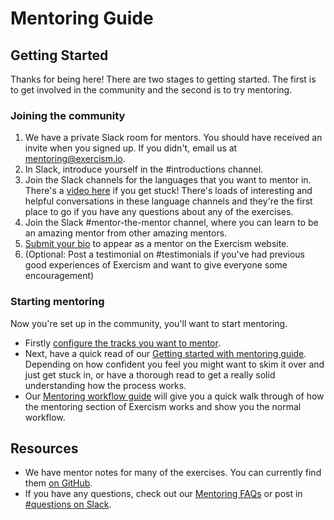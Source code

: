 # Mentoring Guide

## Getting Started

Thanks for being here! There are two stages to getting started. The first is to get involved in the community and the second is to try mentoring.

### Joining the community

1. We have a private Slack room for mentors. You should have received an invite when you signed up. If you didn't, email us at [mentoring@exercism.io](mailto:mentoring@exercism.io).
2. In Slack, introduce yourself in the #introductions channel.
3. Join the Slack channels for the languages that you want to mentor in. There's a [video here](http://recordit.co/96ONu2RR8Q) if you get stuck! There's loads of interesting and helpful conversations in these language channels and they're the first place to go if you have any questions about any of the exercises.
4. Join the Slack #mentor-the-mentor channel, where you can learn to be an amazing mentor from other amazing mentors.
5. [Submit your bio](https://github.com/exercism/website-copy/blob/main/mentors/README.md#mentors) to appear as a mentor on the Exercism website.
6. (Optional: Post a testimonial on #testimonials if you've had previous good experiences of Exercism and want to give everyone some encouragement)

### Starting mentoring

Now you're set up in the community, you'll want to start mentoring.

- Firstly [configure the tracks you want to mentor](https://exercism.io/mentor/configure).
- Next, have a quick read of our [Getting started with mentoring guide](https://exercism.io/mentoring-getting-started). Depending on how confident you feel you might want to skim it over and just get stuck in, or have a thorough read to get a really solid understanding how the process works.
- Our [Mentoring workflow guide](https://exercism.io/mentoring-workflow) will give you a quick walk through of how the mentoring section of Exercism works and show you the normal workflow.

## Resources

- We have mentor notes for many of the exercises. You can currently find them [on GitHub](https://github.com/exercism/website-copy/tree/main/tracks).
- If you have any questions, check out our [Mentoring FAQs](https://exercism.io/mentoring-faqs) or post in [#questions on Slack](https://exercism-team.slack.com/messages/CAQP7JL3T).
